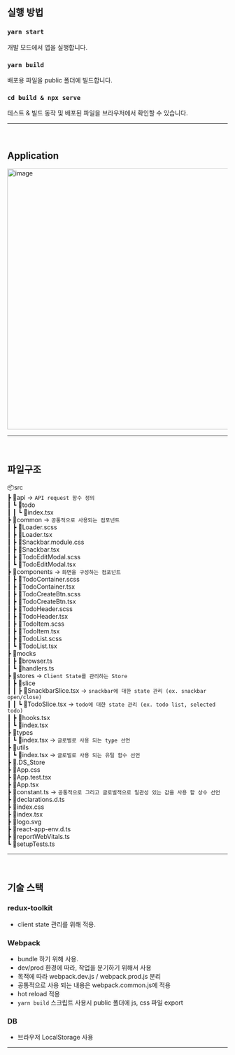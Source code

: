 ## 실행 방법

### `yarn start`

개발 모드에서 앱을 실행합니다.

### `yarn build`

배포용 파일을 public 폴더에 빌드합니다.

### `cd build & npx serve`

테스트 & 빌드 동작 및 배포된 파일을 브라우저에서 확인할 수 있습니다.

---

<br/>

## Application 
<img width="597" alt="image" src="https://user-images.githubusercontent.com/35641052/219678055-e0e8a60f-3cfd-4de6-81e6-9f803741d176.png">

---

<br/>

## 파일구조

📦src <br/>
┣ 📂api -> `API request 함수 정의`<br/>
┃ ┗ 📂todo <br/>
┃ ┃ ┗ 📜index.tsx <br/>
┣ 📂common -> `공통적으로 사용되는 컴포넌트`<br/>
┃ ┣ 📜Loader.scss<br/>
┃ ┣ 📜Loader.tsx <br/>
┃ ┣ 📜Snackbar.module.css <br/>
┃ ┣ 📜Snackbar.tsx <br/>
┃ ┣ 📜TodoEditModal.scss <br/>
┃ ┗ 📜TodoEditModal.tsx <br/>
┣ 📂components -> `화면을 구성하는 컴포넌트`<br/>
┃ ┣ 📜TodoContainer.scss <br/>
┃ ┣ 📜TodoContainer.tsx <br/>
┃ ┣ 📜TodoCreateBtn.scss <br/>
┃ ┣ 📜TodoCreateBtn.tsx <br/>
┃ ┣ 📜TodoHeader.scss <br/>
┃ ┣ 📜TodoHeader.tsx <br/>
┃ ┣ 📜TodoItem.scss <br/>
┃ ┣ 📜TodoItem.tsx <br/>
┃ ┣ 📜TodoList.scss <br/>
┃ ┗ 📜TodoList.tsx <br/>
┣ 📂mocks <br/>
┃ ┣ 📜browser.ts <br/>
┃ ┗ 📜handlers.ts <br/>
┣ 📂stores -> `Client State를 관리하는 Store` <br/>
┃ ┣ 📂slice <br/>
┃ ┃ ┣ 📜SnackbarSlice.tsx -> `snackbar에 대한 state 관리 (ex. snackbar open/close)` <br/>
┃ ┃ ┗ 📜TodoSlice.tsx -> `todo에 대한 state 관리 (ex. todo list, selected todo)`<br/>
┃ ┣ 📜hooks.tsx <br/>
┃ ┗ 📜index.tsx <br/>
┣ 📂types <br/>
┃ ┗ 📜index.tsx -> `글로벌로 사용 되는 type 선언`<br/>
┣ 📂utils <br/>
┃ ┗ 📜index.tsx -> `글로벌로 사용 되는 유틸 함수 선언`<br/>
┣ 📜.DS_Store <br/>
┣ 📜App.css <br/>
┣ 📜App.test.tsx <br/>
┣ 📜App.tsx <br/>
┣ 📜constant.ts -> `공통적으로 그리고 글로벌적으로 일관성 있는 값을 사용 할 상수 선언` <br/>
┣ 📜declarations.d.ts <br/>
┣ 📜index.css <br/>
┣ 📜index.tsx <br/>
┣ 📜logo.svg <br/>
┣ 📜react-app-env.d.ts <br/>
┣ 📜reportWebVitals.ts <br/>
┗ 📜setupTests.ts <br/>

---

<br/>

## 기술 스택

### redux-toolkit

- client state 관리를 위해 적용.

### Webpack

- bundle 하기 위해 사용.
- dev/prod 환경에 따라, 작업을 분기하기 위해서 사용
- 목적에 따라 webpack.dev.js / webpack.prod.js 분리
- 공통적으로 사용 되는 내용은 webpack.common.js에 적용
- hot reload 적용
- `yarn build` 스크립트 사용시 public 폴더에 js, css 파일 export

### DB

- 브라우저 LocalStorage 사용
---
